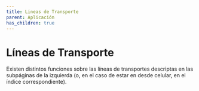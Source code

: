 ```yaml
---
title: Lineas de Transporte
parent: Aplicación
has_children: true
---
```

# Líneas de Transporte

Existen distintos funciones sobre las líneas de transportes descriptas en las subpáginas de la izquierda (o, en el caso de estar en desde celular, en el índice correspondiente).
